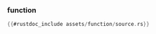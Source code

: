 ### function

```rust
{{#rustdoc_include assets/function/source.rs}}
```
<div class="flex-container vis_block" style="position:relative; margin-left:-75px; margin-right:-75px; display: none;">
  <object type="image/svg+xml" class="function code_panel" data="assets/function/vis_code.svg"></object>
  <object type="image/svg+xml" class="function tl_panel" data="assets/function/vis_timeline.svg" style="width: auto;" onmouseenter="helpers('function')"></object>
</div>